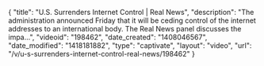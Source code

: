 {
    "title": "U.S. Surrenders Internet Control | Real News",
    "description": "The administration announced Friday that it will be ceding control of the internet addresses to an international body. The Real News panel discusses the impa...",
    "videoid": "198462",
    "date_created": "1408046567",
    "date_modified": "1418181882",
    "type": "captivate",
    "layout": "video",
    "url": "\/v\/u-s-surrenders-internet-control-real-news\/198462"
}